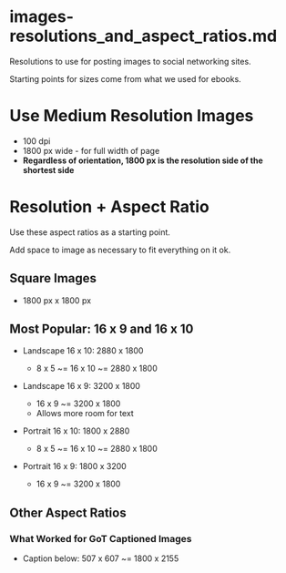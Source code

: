 
# images-resolutions_and_aspect_ratios.md

Resolutions to use for posting images to social networking sites.

Starting points for sizes come from what we used for ebooks.

# Use Medium Resolution Images

- 100 dpi
- 1800 px wide - for full width of page
- **Regardless of orientation, 1800 px is the resolution side of the shortest side**

# Resolution + Aspect Ratio

Use these aspect ratios as a starting point.

Add space to image as necessary to fit everything on it ok.

## Square Images

- 1800 px x 1800 px

## Most Popular: 16 x 9 and 16 x 10

- Landscape 16 x 10: 2880 x 1800
  - 8 x 5 ~= 16 x 10 ~= 2880 x 1800
- Landscape 16 x 9: 3200 x 1800
  - 16 x 9 ~= 3200 x 1800
  - Allows more room for text

- Portrait 16 x 10: 1800 x 2880
  - 8 x 5 ~= 16 x 10 ~= 2880 x 1800
- Portrait 16 x 9: 1800 x 3200
  - 16 x 9 ~= 3200 x 1800

## Other Aspect Ratios

### What Worked for GoT Captioned Images

- Caption below: 507 x 607 ~= 1800 x 2155

